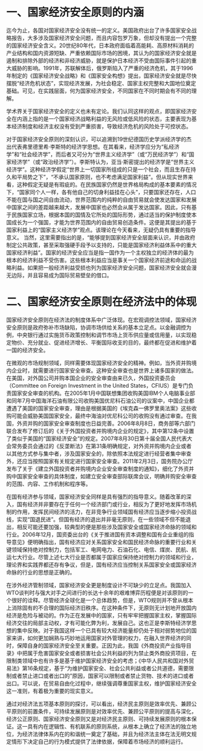 # 一、国家经济安全原则的内涵
迄今为止，各国对国家经济安全没有统一的定义。美国政府出台了许多国家安全战略报告，大多涉及国家经济安全问题，而且内容包罗万象，但却没有提出一个完整的国家经济安全含义。20世纪80年代，日本政府面临着高能耗、高原材料消耗的产业结构和国内资源短缺、严重依赖国际市场的困境，其认为的国家经济安全就是遏制和排除外部的经济和非经济威胁，就是保护日本经济不受由国际事件引起的重大威胁的影响。1991年，苏联解体后，俄罗斯陷入了严重的经济危机，其于1996年制定的《国家经济安全战略》和《国家安全构想》提出，国家经济安全就是尽快摆脱“经济危机状态”，实现经济发展，为社会稳定、国家主权完整和大国地位奠定基础。可见，在实践层面，何为国家经济安全，不同国家在不同时期会有不同的理解。

学术界关于国家经济安全的定义也未有定论。我们认同这样的观点，即国家经济安全在内涵上指的是一个国家经济战略利益的无风险或低风险的状态，主要表现为基本经济制度和经济主权没有受到严重损害，导致经济危机的风险处于可控状态。

对于国家经济安全原则的深刻认识，可以追溯到19世纪德国历史学派经济学的杰出代表弗里德里希·李斯特的经济学思想。在其看来，经济学应分为“私经济学”和“社会经济学”，而后者又可分为“世界主义经济学”（或“万民经济学”）和“国家经济学”（或“政治经济学”）。李斯特认为，亚当·斯密提出的经济学是“世界主义经济学”。这种经济学假定“世界上一切国家所组成的只是一个社会，而且生存在持久和平局势之下”，“不承认国家原则，也不考虑满足国家利益”。但从现实世界来看，这种假定无疑是有瑕疵的。在民族国家仍然是世界格局构成的基本要素的情况下，“国家同个人一样，各有他自己的切身利益挂在心头”，只要国家还存在，人口不能在国与国之间自由流动，世界范围内的纯粹的自由贸易就会使发达国家和发展中国家之间的差距越来越大，发展中国家也必然会从属于发达国家。因此，只有基于民族国家立场，根据本国的国情及它所处的国际形势，通过适当的保护制度使本国成长为一个强国，才能为世界范围内的自由贸易创造条件。这便是其提出的基于国家利益上的“国家主义经济学”观点。该理论在今天看来，无疑仍具有重要的指导意义。
当然，这里需要指出的是，“能够提到国家经济安全层面来认识，并由政府制定公共政策，甚至采取强硬手段予以支持的，只能是国家经济利益体系中的重大国家经济利益”。国家的经济安全应当是指一国作为一个主权独立的经济体的最为根本的经济利益不受伤害。这些根本利益应当是事关一个国家经济前途和命运的战略利益。如果把一般经济利益受损也列为国家经济安全问题，国家经济安全就会漫无边际，并且容易成为国际贸易壁垒的借口。
# 二、国家经济安全原则在经济法中的体现
国家经济安全原则在经济法的制度体系中广泛体现。在宏观调控法领域，国家经济安全原则是政府弥补市场缺陷，协调市场供给关系的基本立足点。以金融调控为例，中央银行通过实施货币政策控制和调节市场上货币供应量或信用量，以实现稳定物价、充分就业、促进经济增长、平衡国际收支的目的，最终都在促进和维护着一国的经济安全。

在微观的市场规制领域，同样需要体现国家经济安全的精神。例如，当外资并购境内企业时，就需要进行国家安全审查。这种安全审查也是世界上诸多国家的做法。在美国，对外国公司并购本国企业的安全审查由来已久，外国投资委员会（Committee on Foreign Investment in the United States，CFIUS）是专门负责国家安全审查的机构。在2005年1月中国联想集团收购美国IBM个人电脑事业部和同年7月中国海洋石油有限公司收购美国优尼科石油公司的议案中，中国企业都遭遇了美国的国家安全审查，理由是根据美国的《埃克森一佛罗里奥法案》这些收购可能会威胁美国国家安全，最终中海油对优尼科公司的收购没有通过审查。在我国，外资并购的国家安全审查制度也日益完善。2006年8月8日，商务部等六部门联合发布了修订后的《关于外国投资者并购境内企业的规定》，其中第12条中设置了类似于美国的“国家经济安全”的规定。2007年8月30日第十届全国人民代表大会常务委员会通过的《反垄断法》在第31条明确规定，对外资并购境内企业或者以其他方式参与集中者，涉及国家安全的，除依照本法规定进行经营者集中审查外，还应当按照国家有关规定进行国家安全审查。2011年2月3日，国务院办公厅发布了关于《建立外国投资者并购境内企业安全审查制度的通知》，细化了外资并购中国家安全审查的具体制度，如建立安全审查部际联席会议，明确并购安全审查的范围、内容、工作机制和程序等。

在国有经济参与领域，国家经济安全同样是具有强烈的指导意义。随着改革的深入，国有经济并非要存在于任何一个经济部门或行业，相反为了更好地发挥市场机制的作用，发挥民间经济的活力，在非竞争行业领域国有经济应当逐步缩小投资战线，实现“国退民进”。但国有经济的退出并非毫无原则，在一些领域不但不能退出，相反可能还要加强，较典型的便是那些涉及国家安全或国家经济命脉的领域和行业。2006年12月，国资委出台的《关于推进国有资本调整和国有企业重组的指导意见》便明确指出，国有经济应对关系国家安全和国民经济命脉的重要行业和关键领域保持绝对控制力，包括军工、电网电力、石油石化、电信、煤炭、民航、航运七大行业。尽管上述七大行业是否都属于国家应保持绝对控制力的领域和行业，理论界和实践界都还存有争议，但是，国有经济应当控制关系国家安全或国家经济命脉的行业的思想是正确的。

在涉外经济管制领域，国家经济安全更是制度设计不可缺少的立足点。我国加入WTO谈判时与强大对手之间进行的长达十余年的艰难博弈历程便是对该原则的一个很好的诠释。尽管经济全球化是一个总体趋势，但是，WTO规则并不曾从根本上消除固有的不合理的国际经济旧秩序。在这种条件下，无原则无计划地开放国内经济是危险与被动的。作为正在发展中的国家，只有牢牢把握国家主权，掌握国际经济交往的局部主动权，才有可能化弊为利，发展自己。这也正是李斯特经济学思想的集中反映。对于我国这样一个已具有较大经济能量却仍处于相对弱势地位的国家来讲，如何更加娴熟与巧妙地运用国家对外管理的权力，在融入世界经济的同时，保障自身的国家经济安全至关重要。正因为此，我国《外商投资产业指导目录》中把属于危害国家安全或者损害社会公共利益的列为禁止类外商投资项目，在限制类领域中也有许多是基于维护国家经济安全的考虑；《中华人民共和国对外贸易法》第16条规定，基于“为维护国家安全、社会公共利益或者公共道德，需要限制或者禁止进口或者出口的”原因，国家可以限制或者禁止货物、技术的进口或者出口。可以说，在贸易自由化过程中，继续强调尊重国家主权，维护国家经济安全这一准则，有着极为重要的现实意义。

通过对经济法五项基本原则的探讨，可以看出，经济民主原则是效率优先、兼顾公平原则的前置条件，可持续发展原则是对效率优先、兼顾公平原则的提高与深化，经济公正原则、国家经济安全原则又是对经济民主原则、可持续发展原则的根本保证。这一具有内在逻辑性、有机联系的原则系统，从根本上确立了经济法的独立地位，为经济法律体系内在的和谐统一奠定了基础，并且为经济法主体在法无明文规定情形下决定自己的行为模式提供了法律依据，保障着市场经济的顺利运行。